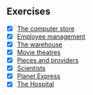## Exercises

- [x] [The computer store](https://github.com/manjunath5496/SQL-Tutorial/blob/master/Exercises/1.md)
- [x] [Employee management](https://github.com/manjunath5496/SQL-Tutorial/blob/master/Exercises/2.md)
- [x] [The warehouse](https://github.com/manjunath5496/SQL-Tutorial/blob/master/Exercises/3.md)
- [x] [Movie theatres](https://github.com/Zhenye-Na/SQL-Exercises/tree/master/4.%20Movie%20theatres)
- [x] [Pieces and providers](https://github.com/Zhenye-Na/SQL-Exercises/tree/master/5.%20Pieces%20and%20providers)
- [x] [Scientists](https://github.com/Zhenye-Na/SQL-Exercises/tree/master/6.%20Scientists)
- [x] [Planet Express](https://github.com/Zhenye-Na/SQL-Exercises/tree/master/7.%20Planet%20Express)
- [x] [The Hospital](https://github.com/Zhenye-Na/SQL-Exercises/tree/master/8.%20The%20Hospital)
